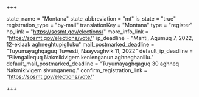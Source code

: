 +++

state_name = "Montana"
state_abbreviation = "mt"
is_state = "true"
registration_type = "by-mail"
translationKey = "Montana"
type = "register"
hp_link = "https://sosmt.gov/elections/"
more_info_link = "https://sosmt.gov/elections/vote/"
ip_deadline = "Manti, Aqumuq 7, 2022, 12-eklaak aghneghtupiglluku"
mail_postmarked_deadline = "Tuyumayaghqaguq Tuwesti, Naayvaghvik 11, 2022"
default_ip_deadline = "Piivngallequq Nakmikivigem kenlenganun aghneghanillu."
default_mail_postmarked_deadline = "Tuyumayaghqaguq 30 aghneq Nakmikivigem sivunganeng."
confirm_registration_link = "https://sosmt.gov/elections/vote/"

+++